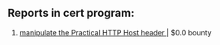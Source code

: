 ## Reports in cert program:
1. [manipulate the Practical HTTP Host header ](https://hackerone.com/reports/103546) | $0.0 bounty